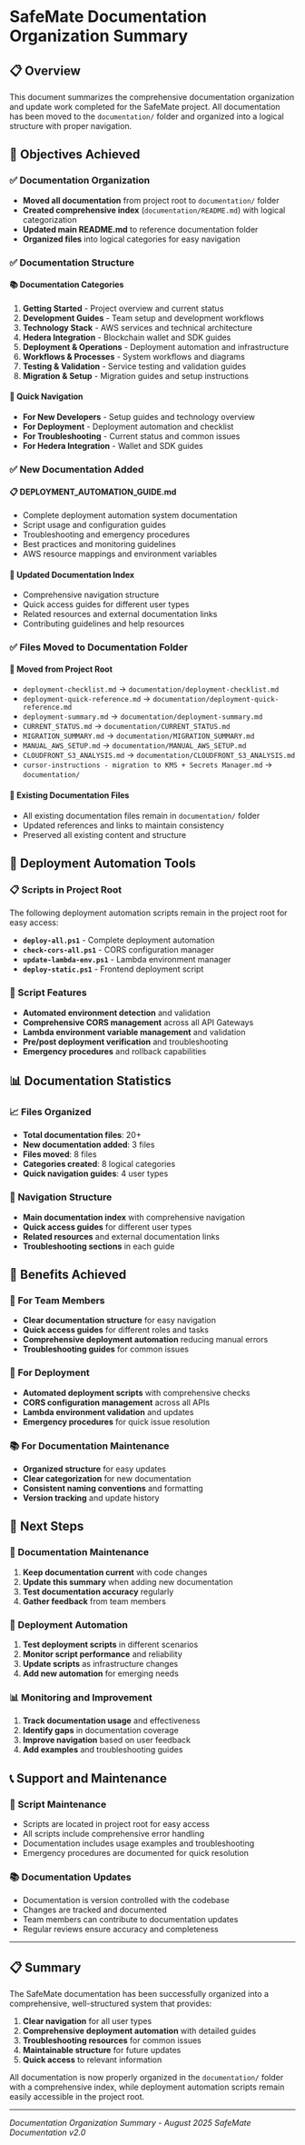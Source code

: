 # SafeMate Documentation Organization Summary

## 📋 Overview

This document summarizes the comprehensive documentation organization and update work completed for the SafeMate project. All documentation has been moved to the `documentation/` folder and organized into a logical structure with proper navigation.

## 🎯 Objectives Achieved

### ✅ Documentation Organization
- **Moved all documentation** from project root to `documentation/` folder
- **Created comprehensive index** (`documentation/README.md`) with logical categorization
- **Updated main README.md** to reference documentation folder
- **Organized files** into logical categories for easy navigation

### ✅ Documentation Structure

#### 📚 Documentation Categories
1. **Getting Started** - Project overview and current status
2. **Development Guides** - Team setup and development workflows
3. **Technology Stack** - AWS services and technical architecture
4. **Hedera Integration** - Blockchain wallet and SDK guides
5. **Deployment & Operations** - Deployment automation and infrastructure
6. **Workflows & Processes** - System workflows and diagrams
7. **Testing & Validation** - Service testing and validation guides
8. **Migration & Setup** - Migration guides and setup instructions

#### 🚀 Quick Navigation
- **For New Developers** - Setup guides and technology overview
- **For Deployment** - Deployment automation and checklist
- **For Troubleshooting** - Current status and common issues
- **For Hedera Integration** - Wallet and SDK guides

### ✅ New Documentation Added

#### 📋 DEPLOYMENT_AUTOMATION_GUIDE.md
- Complete deployment automation system documentation
- Script usage and configuration guides
- Troubleshooting and emergency procedures
- Best practices and monitoring guidelines
- AWS resource mappings and environment variables

#### 📖 Updated Documentation Index
- Comprehensive navigation structure
- Quick access guides for different user types
- Related resources and external documentation links
- Contributing guidelines and help resources

### ✅ Files Moved to Documentation Folder

#### 📄 Moved from Project Root
- `deployment-checklist.md` → `documentation/deployment-checklist.md`
- `deployment-quick-reference.md` → `documentation/deployment-quick-reference.md`
- `deployment-summary.md` → `documentation/deployment-summary.md`
- `CURRENT_STATUS.md` → `documentation/CURRENT_STATUS.md`
- `MIGRATION_SUMMARY.md` → `documentation/MIGRATION_SUMMARY.md`
- `MANUAL_AWS_SETUP.md` → `documentation/MANUAL_AWS_SETUP.md`
- `CLOUDFRONT_S3_ANALYSIS.md` → `documentation/CLOUDFRONT_S3_ANALYSIS.md`
- `cursor-instructions - migration to KMS + Secrets Manager.md` → `documentation/`

#### 📄 Existing Documentation Files
- All existing documentation files remain in `documentation/` folder
- Updated references and links to maintain consistency
- Preserved all existing content and structure

## 🔧 Deployment Automation Tools

### 📋 Scripts in Project Root
The following deployment automation scripts remain in the project root for easy access:

- **`deploy-all.ps1`** - Complete deployment automation
- **`check-cors-all.ps1`** - CORS configuration manager
- **`update-lambda-env.ps1`** - Lambda environment manager
- **`deploy-static.ps1`** - Frontend deployment script

### 🎯 Script Features
- **Automated environment detection** and validation
- **Comprehensive CORS management** across all API Gateways
- **Lambda environment variable management** and validation
- **Pre/post deployment verification** and troubleshooting
- **Emergency procedures** and rollback capabilities

## 📊 Documentation Statistics

### 📈 Files Organized
- **Total documentation files**: 20+
- **New documentation added**: 3 files
- **Files moved**: 8 files
- **Categories created**: 8 logical categories
- **Quick navigation guides**: 4 user types

### 🔗 Navigation Structure
- **Main documentation index** with comprehensive navigation
- **Quick access guides** for different user types
- **Related resources** and external documentation links
- **Troubleshooting sections** in each guide

## 🎯 Benefits Achieved

### 👥 For Team Members
- **Clear documentation structure** for easy navigation
- **Quick access guides** for different roles and tasks
- **Comprehensive deployment automation** reducing manual errors
- **Troubleshooting guides** for common issues

### 🚀 For Deployment
- **Automated deployment scripts** with comprehensive checks
- **CORS configuration management** across all APIs
- **Lambda environment validation** and updates
- **Emergency procedures** for quick issue resolution

### 📚 For Documentation Maintenance
- **Organized structure** for easy updates
- **Clear categorization** for new documentation
- **Consistent naming conventions** and formatting
- **Version tracking** and update history

## 🔄 Next Steps

### 📝 Documentation Maintenance
1. **Keep documentation current** with code changes
2. **Update this summary** when adding new documentation
3. **Test documentation accuracy** regularly
4. **Gather feedback** from team members

### 🚀 Deployment Automation
1. **Test deployment scripts** in different scenarios
2. **Monitor script performance** and reliability
3. **Update scripts** as infrastructure changes
4. **Add new automation** for emerging needs

### 📊 Monitoring and Improvement
1. **Track documentation usage** and effectiveness
2. **Identify gaps** in documentation coverage
3. **Improve navigation** based on user feedback
4. **Add examples** and troubleshooting guides

## 📞 Support and Maintenance

### 🔧 Script Maintenance
- Scripts are located in project root for easy access
- All scripts include comprehensive error handling
- Documentation includes usage examples and troubleshooting
- Emergency procedures are documented for quick resolution

### 📚 Documentation Updates
- Documentation is version controlled with the codebase
- Changes are tracked and documented
- Team members can contribute to documentation updates
- Regular reviews ensure accuracy and completeness

---

## 📋 Summary

The SafeMate documentation has been successfully organized into a comprehensive, well-structured system that provides:

1. **Clear navigation** for all user types
2. **Comprehensive deployment automation** with detailed guides
3. **Troubleshooting resources** for common issues
4. **Maintainable structure** for future updates
5. **Quick access** to relevant information

All documentation is now properly organized in the `documentation/` folder with a comprehensive index, while deployment automation scripts remain easily accessible in the project root.

---

*Documentation Organization Summary - August 2025*
*SafeMate Documentation v2.0*
